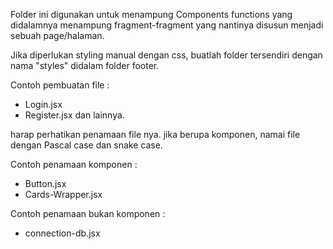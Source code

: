 Folder ini digunakan untuk menampung Components functions yang didalamnya menampung fragment-fragment yang nantinya disusun menjadi sebuah page/halaman.

Jika diperlukan styling manual dengan css, buatlah folder tersendiri dengan nama "styles" didalam folder footer.

Contoh pembuatan file :

- Login.jsx
- Register.jsx
  dan lainnya.

harap perhatikan penamaan file nya. jika berupa komponen, namai file dengan Pascal case dan snake case.

Contoh penamaan komponen :

- Button.jsx
- Cards-Wrapper.jsx

Contoh penamaan bukan komponen :

- connection-db.jsx
